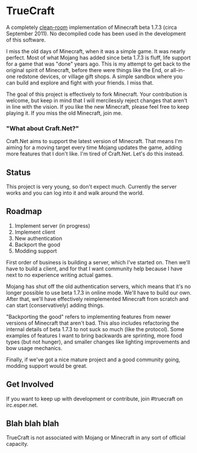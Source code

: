 # TrueCraft

A completely
[clean-room](https://en.wikipedia.org/wiki/Clean_room_design) implementation of
Minecraft beta 1.7.3 (circa September 2011). No decompiled code has been used in
the development of this software.

I miss the old days of Minecraft, when it was a simple game. It was nearly
perfect. Most of what Mojang has added since beta 1.7.3 is fluff, life support
for a game that was "done" years ago. This is my attempt to get back to the
original spirit of Minecraft, before there were things like the End, or
all-in-one redstone devices, or village gift shops. A simple sandbox where you
can build and explore and fight with your friends. I miss that.

The goal of this project is effectively to fork Minecraft. Your contribution is
welcome, but keep in mind that I will mercilessly reject changes that aren't in
line with the vision. If you like the new Minecraft, please feel free to keep
playing it. If you miss the old Minecraft, join me.

### "What about Craft.Net?"

Craft.Net aims to support the latest version of Minecraft. That means I'm aiming
for a moving target every time Mojang updates the game, adding more features
that I don't like. I'm tired of Craft.Net. Let's do this instead.

## Status

This project is very young, so don't expect much. Currently the server works and
you can log into it and walk around the world.

## Roadmap

1. Implement server (in progress)
1. Implement client
1. New authentication
1. Backport the good
1. Modding support

First order of business is building a server, which I've started on. Then we'll
have to build a client, and for that I want community help because I have next
to no experience writing actual games.

Mojang has shut off the old authentication servers, which means that it's no
longer possible to use beta 1.7.3 in online mode. We'll have to build our own.
After that, we'll have effectively reimplemented Minecraft from scratch and can
start (conservatively) adding things.

"Backporting the good" refers to implementing features from newer versions of
Minecraft that aren't bad. This also includes refactoring the internal details
of beta 1.7.3 to not suck so much (like the protocol). Some examples of features
I want to bring backwards are sprinting, more food types (but not hunger), and
smaller changes like lighting improvements and bow usage mechanics.

Finally, if we've got a nice mature project and a good community going, modding
support would be great.

## Get Involved

If you want to keep up with development or contribute, join #truecraft on
irc.esper.net.

## Blah blah blah

TrueCraft is not associated with Mojang or Minecraft in any sort of official
capacity.
